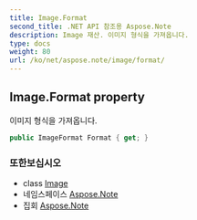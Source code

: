 ```yaml
---
title: Image.Format
second_title: .NET API 참조용 Aspose.Note
description: Image 재산. 이미지 형식을 가져옵니다.
type: docs
weight: 80
url: /ko/net/aspose.note/image/format/
---
```

## Image.Format property

이미지 형식을 가져옵니다.

```csharp
public ImageFormat Format { get; }
```

### 또한보십시오

* class [Image](../)
* 네임스페이스 [Aspose.Note](../../image/)
* 집회 [Aspose.Note](../../../)


